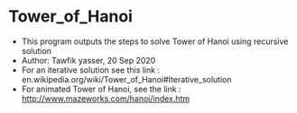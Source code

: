 # Tower_of_Hanoi

* This program outputs the steps to solve Tower of Hanoi using recursive solution
* Author: Tawfik yasser, 20 Sep 2020
* For an iterative solution see this link : en.wikipedia.org/wiki/Tower_of_Hanoi#Iterative_solution
* For animated Tower of Hanoi, see the link : http://www.mazeworks.com/hanoi/index.htm
